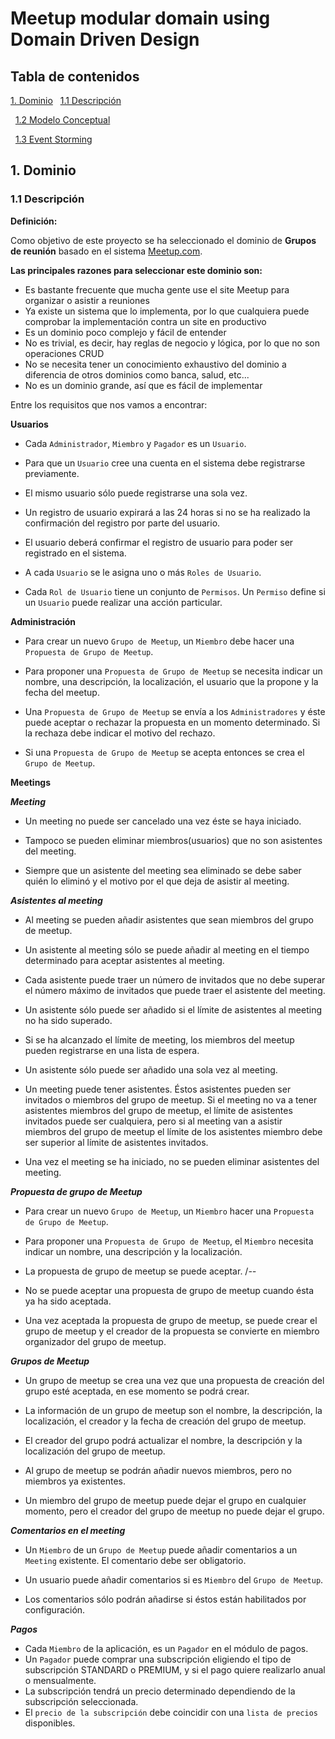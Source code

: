 # Meetup modular domain using Domain Driven Design

## Tabla de contenidos

[1. Dominio](#1-Dominio)
&nbsp;&nbsp;[1.1 Descripción](#11-descripcion)

&nbsp;&nbsp;[1.2 Modelo Conceptual](#12-modelo-conceptual)

&nbsp;&nbsp;[1.3 Event Storming](#13-event-storming)

## 1. Dominio

### 1.1 Descripción

**Definición:**

Como objetivo de este proyecto se ha seleccionado el dominio de **Grupos de reunión** basado en el sistema [Meetup.com](https://www.meetup.com/).

**Las principales razones para seleccionar este dominio son:**

- Es bastante frecuente que mucha gente use el site Meetup para organizar o asistir a reuniones
- Ya existe un sistema que lo implementa, por lo que cualquiera puede comprobar la implementación contra un site en productivo
- Es un dominio poco complejo y fácil de entender
- No es trivial, es decir, hay reglas de negocio y lógica, por lo que no son operaciones CRUD
- No se necesita tener un conocimiento exhaustivo del dominio a diferencia de otros dominios como banca, salud, etc...
- No es un dominio grande, así que es fácil de implementar

Entre los requisitos que nos vamos a encontrar:

**Usuarios**

 - Cada `Administrador`, `Miembro` y `Pagador` es un `Usuario`. 

 - Para que un `Usuario` cree una cuenta en el sistema debe registrarse previamente. 

 - El mismo usuario sólo puede registrarse una sola vez.

 - Un registro de usuario expirará a las 24 horas si no se ha realizado la confirmación del registro por parte del usuario.
   
 - El usuario deberá confirmar el registro de usuario para poder ser registrado en el sistema.
   
 - A cada `Usuario` se le asigna uno o más `Roles de Usuario`.

 - Cada `Rol de Usuario` tiene un conjunto de `Permisos`. Un `Permiso` define si un `Usuario` puede realizar una acción particular.

**Administración**

 - Para crear un nuevo `Grupo de Meetup`, un `Miembro` debe hacer una `Propuesta de Grupo de Meetup`.

 - Para proponer una `Propuesta de Grupo de Meetup` se necesita indicar un nombre, una descripción, la localización, el usuario que la propone y la fecha del meetup.

 - Una `Propuesta de Grupo de Meetup` se envía a los `Administradores` y éste puede aceptar o rechazar la propuesta en un momento determinado. Si la rechaza debe indicar el motivo del rechazo.

 - Si una `Propuesta de Grupo de Meetup` se acepta entonces se crea el `Grupo de Meetup`.

**Meetings**

***Meeting***

 - Un meeting no puede ser cancelado una vez éste se haya iniciado.

 - Tampoco se pueden eliminar miembros(usuarios) que no son asistentes del meeting.

 - Siempre que un asistente del meeting sea eliminado se debe saber quién lo eliminó y el motivo por el que deja 
   de asistir al meeting.

***Asistentes al meeting***

 - Al meeting se pueden añadir asistentes que sean miembros del grupo de meetup.

 - Un asistente al meeting sólo se puede añadir al meeting en el tiempo determinado para 
   aceptar asistentes al meeting.
 
 - Cada asistente puede traer un número de invitados que no debe superar el número máximo de 
   invitados que puede traer el asistente del meeting.
   
 - Un asistente sólo puede ser añadido si el límite de asistentes al meeting no ha sido superado.

 - Si se ha alcanzado el límite de meeting, los miembros del meetup pueden registrarse en una lista de espera. 

 - Un asistente sólo puede ser añadido una sola vez al meeting.

 - Un meeting puede tener asistentes. Éstos asistentes pueden ser invitados o miembros del grupo
   de meetup. Si el meeting no va a tener asistentes miembros del grupo de meetup, el límite
   de asistentes invitados puede ser cualquiera, pero si al meeting van a asistir miembros del grupo de meetup
   el límite de los asistentes miembro debe ser superior al límite de asistentes invitados.

 - Una vez el meeting se ha iniciado, no se pueden eliminar asistentes del meeting.


***Propuesta de grupo de Meetup***

 - Para crear un nuevo `Grupo de Meetup`, un `Miembro` hacer una `Propuesta de Grupo de Meetup`. 
   
 - Para proponer una `Propuesta de Grupo de Meetup`, el `Miembro` necesita indicar un nombre, una descripción y la localización.

 - La propuesta de grupo de meetup se puede aceptar.
/*--*
 - No se puede aceptar una propuesta de grupo de meetup cuando ésta ya ha sido aceptada.
  
 - Una vez aceptada la propuesta de grupo de meetup, se puede crear el grupo de meetup y el creador 
   de la propuesta se convierte en miembro organizador del grupo de meetup.

***Grupos de Meetup***

 - Un grupo de meetup se crea una vez que una propuesta de creación del grupo esté aceptada, en ese momento se
   podrá crear.

 - La información de un grupo de meetup son el nombre, la descripción, la localización, el creador y la fecha de
   creación del grupo de meetup.

 - El creador del grupo podrá actualizar el nombre, la descripción y la localización del grupo de meetup.

 - Al grupo de meetup se podrán añadir nuevos miembros, pero no miembros ya existentes.

 - Un miembro del grupo de meetup puede dejar el grupo en cualquier momento, pero el creador del grupo de meetup 
   no puede dejar el grupo.

***Comentarios en el meeting***

 - Un `Miembro` de un `Grupo de Meetup` puede añadir comentarios a un `Meeting` existente. El comentario debe ser obligatorio.

 - Un usuario puede añadir comentarios si es `Miembro` del `Grupo de Meetup`. 

 - Los comentarios sólo podrán añadirse si éstos están habilitados por configuración.

***Pagos***

 - Cada `Miembro` de la aplicación, es un `Pagador` en el módulo de pagos.
 - Un `Pagador` puede comprar una subscripción eligiendo el tipo de subscripción STANDARD o PREMIUM, y si
   el pago quiere realizarlo anual o mensualmente. 
 - La subscripción tendrá un precio determinado dependiendo de la subscripción seleccionada.
 - El `precio de la subscripción` debe coincidir con una `lista de precios` disponibles.
